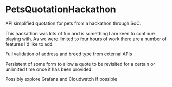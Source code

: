 # PetsQuotationHackathon
API simplified quotation for pets from a hackathon through SoC.

This hackathon was lots of fun and is something I am keen to continue playing with. As we were limited to four hours of work there are a number of features I'd like to 
add.

Full validation of address and breed type from external APIs

Persistent of some form to allow a quote to be revisited for a certain or unlimited time once it has been provided

Possibly explore Grafana and Cloudwatch if possible
